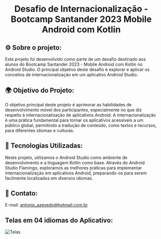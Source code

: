 # <h1 align="center">Desafio de Internacionalização - Bootcamp Santander 2023 Mobile Android com Kotlin</h1>

## ⚙️ Sobre o projeto:
Este projeto foi desenvolvido como parte de um desafio destinado aos alunos do Bootcamp Santander 2023 - Mobile Android com Kotlin no Android Studio.
O principal objetivo deste desafio é explorar e aplicar os conceitos de internacionalização em um aplicativo Android Studio.

## 🌍 Objetivo do Projeto:
O objetivo principal deste projeto é aprimorar as habilidades de desenvolvimento móvel dos participantes, especialmente no que diz respeito à internacionalização de aplicativos Android.
A internacionalização é uma prática fundamental para tornar os aplicativos acessíveis a um público global, permitindo a tradução de conteúdo, como textos e recursos, para diferentes idiomas e culturas.

## 📱 Tecnologias Utilizadas:
Neste projeto, utilizamos o Android Studio como ambiente de desenvolvimento e a linguagem Kotlin como base.
Através do Android Studio Flamingo, exploramos as melhores práticas para implementar internacionalização em aplicativos Android, preparando-os para serem facilmente localizados em diversos idiomas.

## 📧 Contato:
E-mail: antonio_azevedo@hotmail.com.br

## Telas em 04 idiomas do Aplicativo:

![Telas](https://github.com/DevAntonioAzevedo/meu_primeiro_app_dio/assets/135359653/341a2d20-3ce0-40e3-8292-403255edc8b5)
